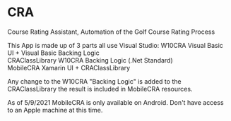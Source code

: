 # CRA
Course Rating Assistant, Automation of the Golf Course Rating Process

This App is made up of 3 parts all use Visual Studio:
  W10CRA            Visual Basic UI + Visual Basic Backing Logic  
  CRAClassLibrary   W10CRA Backing Logic (.Net Standard)  
  MobileCRA         Xamarin UI + CRAClassLibrary  

Any change to the W10CRA "Backing Logic" is added to the CRAClassLibrary the result is included in MobileCRA resources.

As of 5/9/2021 MobileCRA is only available on Android. Don't have access to an Apple machine at this time. 

